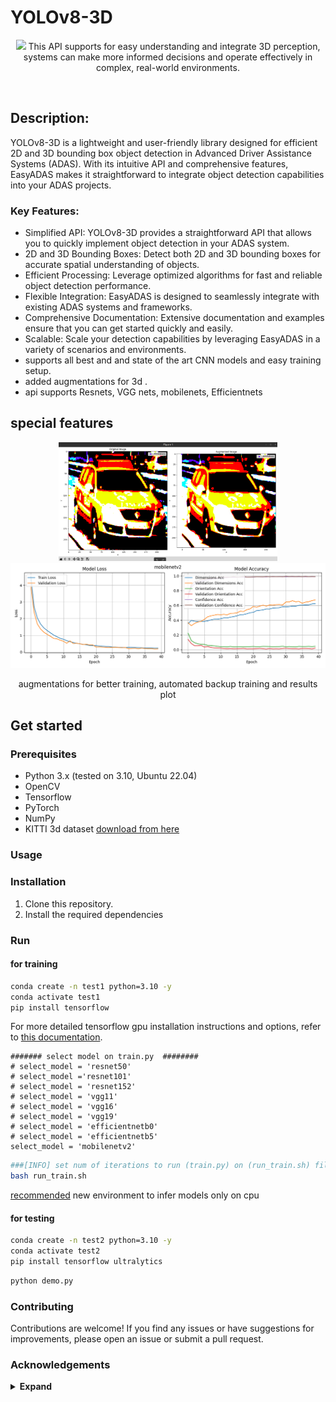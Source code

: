 # YOLOv8-3D

<div align="center">
<p>
<img src="assets/demo.gif" width="1000"/>
This API supports for easy understanding and integrate 3D perception, systems can make more informed decisions and operate effectively in complex, real-world environments.
</p>
<br>
</div>



## Description:

YOLOv8-3D is a lightweight and user-friendly library designed for efficient 2D and 3D bounding box object detection in Advanced Driver Assistance Systems (ADAS). With its intuitive API and comprehensive features, EasyADAS makes it straightforward to integrate object detection capabilities into your ADAS projects.


### Key Features:

- Simplified API: YOLOv8-3D provides a straightforward API that allows you to quickly implement object detection in your ADAS system.
- 2D and 3D Bounding Boxes: Detect both 2D and 3D bounding boxes for accurate spatial understanding of objects.
- Efficient Processing: Leverage optimized algorithms for fast and reliable object detection performance.
- Flexible Integration: EasyADAS is designed to seamlessly integrate with existing ADAS systems and frameworks.
- Comprehensive Documentation: Extensive documentation and examples ensure that you can get started quickly and easily.
- Scalable: Scale your detection capabilities by leveraging EasyADAS in a variety of scenarios and environments.
- supports all best and and state of the art CNN models and easy training setup.
- added augmentations for 3d .
- api supports Resnets, VGG nets, mobilenets, Efficientnets 

## special features

<div align="center">
<img src="assets/Screenshot from 2023-10-18 16-17-03.png" width="350"/>    <img src="assets/mobilenetv2_results_plot.png" width="600"/> 
<p>
  augmentations for better training, automated backup training and  results plot
</p>
</div>

## Get started

### Prerequisites

- Python 3.x (tested on 3.10, Ubuntu 22.04)
- OpenCV
- Tensorflow
- PyTorch
- NumPy
- KITTI 3d dataset [download from here](https://www.cvlibs.net/datasets/kitti/eval_object.php?obj_benchmark=3d)


### Usage

### Installation

1. Clone this repository.
2. Install the required dependencies


### Run
#### for training

```bash
conda create -n test1 python=3.10 -y
conda activate test1
pip install tensorflow
```
For more detailed tensorflow gpu installation instructions and options, refer to [this documentation](https://www.tensorflow.org/install).


```
####### select model on train.py  ########
# select_model = 'resnet50'
# select_model ='resnet101'
# select_model = 'resnet152'
# select_model = 'vgg11'
# select_model = 'vgg16'
# select_model = 'vgg19'
# select_model = 'efficientnetb0'
# select_model = 'efficientnetb5'
select_model = 'mobilenetv2'
```



```bash
###[INFO] set num of iterations to run (train.py) on (run_train.sh) file /// this automatically saves training info for every 20 epochs.
bash run_train.sh
```
[recommended](https://github.com/bharath5673/YOLOv8-3D/issues/1#issuecomment-1770855065) new environment to infer models only on cpu 
#### for testing
```bash
conda create -n test2 python=3.10 -y
conda activate test2
pip install tensorflow ultralytics
```

```bash
python demo.py
```


### Contributing

Contributions are welcome! If you find any issues or have suggestions for improvements, please open an issue or submit a pull request.



### Acknowledgements

<details><summary> <b>Expand</b> </summary>

* [https://github.com/AlexeyAB/darknet](https://github.com/AlexeyAB/darknet)
* [https://github.com/WongKinYiu/yolor](https://github.com/WongKinYiu/yolor)
* [https://github.com/WongKinYiu/PyTorch_YOLOv4](https://github.com/WongKinYiu/PyTorch_YOLOv4)
* [https://github.com/WongKinYiu/ScaledYOLOv4](https://github.com/WongKinYiu/ScaledYOLOv4)
* [https://github.com/Megvii-BaseDetection/YOLOX](https://github.com/Megvii-BaseDetection/YOLOX)
* [https://github.com/ultralytics/yolov3](https://github.com/ultralytics/yolov3)
* [https://github.com/ultralytics/yolov5](https://github.com/ultralytics/yolov5)
* [https://github.com/DingXiaoH/RepVGG](https://github.com/DingXiaoH/RepVGG)
* [https://github.com/JUGGHM/OREPA_CVPR2022](https://github.com/JUGGHM/OREPA_CVPR2022)
* [https://github.com/TexasInstruments/edgeai-yolov5/tree/yolo-pose](https://github.com/TexasInstruments/edgeai-yolov5/tree/yolo-pose)
* [https://www.cvlibs.net/datasets/kitti/eval_object.php?obj_benchmark=3d](https://www.cvlibs.net/datasets/kitti/eval_object.php?obj_benchmark=3d)
* [https://opencv.org/](https://opencv.org/)
* [https://github.com/ultralytics/ultralytics](https://github.com/ultralytics/ultralytics)
* [https://github.com/lzccccc/3d-bounding-box-estimation-for-autonomous-driving](https://github.com/lzccccc/3d-bounding-box-estimation-for-autonomous-driving)
* [https://github.com/lzccccc/SMOKE](https://github.com/lzccccc/SMOKE)
* [https://github.com/abhi1kumar/DEVIANT.git](https://github.com/abhi1kumar/DEVIANT.git)

</details>
  
